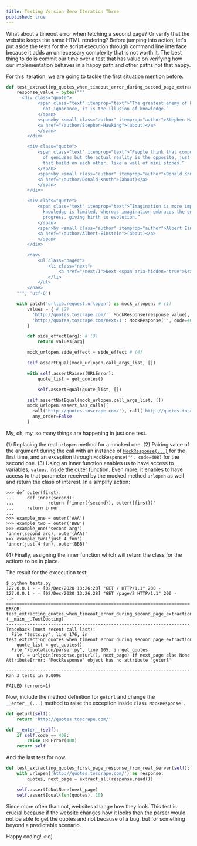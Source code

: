 ```yaml
---
title: Testing Version Zero Iteration Three
published: true
---
```


What about a timeout error when fetching a second page? Or verify that the
website keeps the same HTML rendering? Before jumping into action, let's put
aside the tests for the script execution through command line interface because
it adds an unnecessary complexity that is not worth it. The best thing to do is
commit our time over a test that has value on verifying how our implementation
behaves in a happy path and other paths not that happy.

For this iteration, we are going to tackle the first situation mention before.

```python
def test_extracting_quotes_when_timeout_error_during_second_page_extraction(self):
    response_value = bytes("""
      <div class="quote">
            <span class="text" itemprop="text">“The greatest enemy of knowledge is 
              not ignorance, it is the illusion of knowledge.”
            </span>
            <span>by <small class="author" itemprop="author">Stephen Hawking</small>
            <a href="/author/Stephen-Hawking">(about)</a>
            </span>
        </div>

        <div class="quote">
            <span class="text" itemprop="text">“People think that computer science is the art 
              of geniuses but the actual reality is the opposite, just many people doing things 
              that build on each other, like a wall of mini stones.”
            </span>
            <span>by <small class="author" itemprop="author">Donald Knuth</small>
            <a href="/author/Donald-Knuth">(about)</a>
            </span>
        </div>

        <div class="quote">
            <span class="text" itemprop="text">“Imagination is more important than knowledge.  For 
              knowledge is limited, whereas imagination embraces the entire world, stimulating 
              progress, giving birth to evolution.”
            </span>
            <span>by <small class="author" itemprop="author">Albert Einstein</small>
            <a href="/author/Albert-Einstein">(about)</a>
            </span>
        </div>

        <nav>
            <ul class="pager">
                <li class="next">
                    <a href="/next/1">Next <span aria-hidden="true">&rarr;</span></a>
                </li>
            </ul>
        </nav>
    """, 'utf-8')

    with patch('urllib.request.urlopen') as mock_urlopen: # (1)
        values = { # (2)
          'http://quotes.toscrape.com/': MockResponse(response_value), 
          'http://quotes.toscrape.com/next/1': MockResponse('', code=408)
        }

        def side_effect(arg): # (3)
            return values[arg]

        mock_urlopen.side_effect = side_effect # (4)

        self.assertEqual(mock_urlopen.call_args_list, [])

        with self.assertRaises(URLError):
            quote_list = get_quotes()

            self.assertEqual(quote_list, [])

        self.assertNotEqual(mock_urlopen.call_args_list, [])
        mock_urlopen.assert_has_calls([
          call('http://quotes.toscrape.com/'), call('http://quotes.toscrape.com/next/1')], 
          any_order=False
        )


```

My, oh, my, so many things are happening in just one test.

(1) Replacing the real `urlopen` method for a mocked one.
(2) Pairing value of the argument during the call with an instance of [`MockResponse(...)`](https://ambarmendez.github.io/Testing-One) for the first time, and an exception through `MockResponse('', code=408)` for the second one.
(3) Using an inner function enables us to have access to variables, `values`, inside the outer function. Even more, it enables to have access to that parameter received by the mocked method `urlopen` as well and return the class of interest. In a simplify action:
```
>>> def outer(first):
...     def inner(second):
...             return f'inner({second}), outer({first})'
...     return inner
...
>>> example_one = outer('AAA')
>>> example_two = outer('BBB')
>>> example_one('second arg')
'inner(second arg), outer(AAA)'
>>> example_two('just 4 fun')
'inner(just 4 fun), outer(BBB)'

```

(4) Finally, assigning the inner function which will return the class for the actions to be in place.

The result for the excecution test:

```
$ python tests.py
127.0.0.1 - - [02/Dec/2020 13:26:28] "GET / HTTP/1.1" 200 -
127.0.0.1 - - [02/Dec/2020 13:26:28] "GET /page/2 HTTP/1.1" 200 -
..E
======================================================================
ERROR: test_extracting_quotes_when_timeout_error_during_second_page_extraction (__main__.TestQuoting)
----------------------------------------------------------------------
Traceback (most recent call last):
  File "tests.py", line 176, in test_extracting_quotes_when_timeout_error_during_second_page_extraction
    quote_list = get_quotes()
  File "/quotation/parser.py", line 105, in get_quotes
    url = urljoin(response.geturl(), next_page) if next_page else None
AttributeError: 'MockResponse' object has no attribute 'geturl'

----------------------------------------------------------------------
Ran 3 tests in 0.009s

FAILED (errors=1)
```

Now, include the method definition for `geturl` and change the `__enter__(...)`
method to raise the exception inside `class MockResponse:`.

```python
def geturl(self):
    return 'http://quotes.toscrape.com/'

def __enter__(self):
    if self.code == 408:
        raise URLError(408)
    return self
```
And the last test for now.

```python
def test_extracting_quotes_first_page_response_from_real_server(self):
    with urlopen('http://quotes.toscrape.com/') as response:
        quotes, next_page = extract_all(response.read())

    self.assertIsNotNone(next_page)
    self.assertEqual(len(quotes), 10)
```

Since more often than not, websites change how they look. This test is crucial
because if the website changes how it looks then the parser would not be able to
get the quotes and not because of a bug, but for something beyond a predictable
scenario.

Happy coding! <:o)
